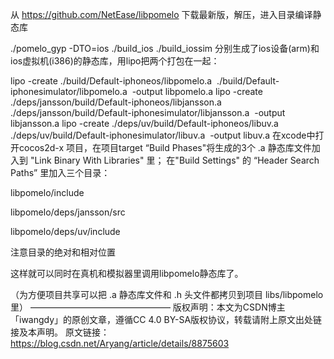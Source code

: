 从 https://github.com/NetEase/libpomelo 下载最新版，解压，进入目录编译静态库

./pomelo_gyp -DTO=ios
./build_ios
./build_iossim
分别生成了ios设备(arm)和ios虚拟机(i386)的静态库，用lipo把两个打包在一起：

lipo -create ./build/Default-iphoneos/libpomelo.a  ./build/Default-iphonesimulator/libpomelo.a  -output libpomelo.a
lipo -create ./deps/jansson/build/Default-iphoneos/libjansson.a ./deps/jansson/build/Default-iphonesimulator/libjansson.a  -output libjansson.a
lipo -create ./deps/uv/build/Default-iphoneos/libuv.a ./deps/uv/build/Default-iphonesimulator/libuv.a  -output libuv.a
在xcode中打开cocos2d-x 项目，在项目target “Build Phases"将生成的3个 .a 静态库文件加入到 "Link Binary With Libraries" 里；
在"Build Settings" 的 “Header Search Paths” 里加入三个目录：

libpomelo/include

libpomelo/deps/jansson/src

libpomelo/deps/uv/include

注意目录的绝对和相对位置

这样就可以同时在真机和模拟器里调用libpomelo静态库了。

（为方便项目共享可以把 .a 静态库文件和 .h 头文件都拷贝到项目 libs/libpomelo 里）
————————————————
版权声明：本文为CSDN博主「iwangdy」的原创文章，遵循CC 4.0 BY-SA版权协议，转载请附上原文出处链接及本声明。
原文链接：https://blog.csdn.net/Aryang/article/details/8875603